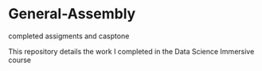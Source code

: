 # General-Assembly
completed assigments and casptone

This repository details the work I completed in the Data Science Immersive course
